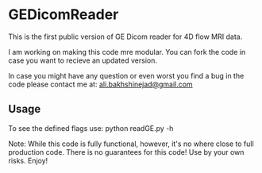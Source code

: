 # GEDicomReader

This is the first public version of GE Dicom reader for 4D flow MRI data.

I am working on making this code mre modular. You can fork the code in case you want to recieve an updated version.

In case you might have any question or even worst you find a bug in the code please contact me at: ali.bakhshinejad@gmail.com


## Usage

To see the defined flags use:
python readGE.py -h

Note: While this code is fully functional, however, it's no where close to full production code. There is no guarantees for this code! Use by your own risks.
Enjoy!
